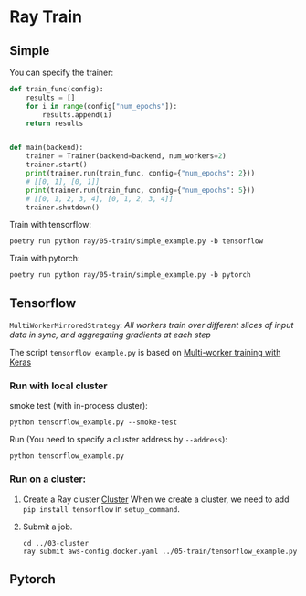 # Ray Train

## Simple

You can specify the trainer:

```python
def train_func(config):
    results = []
    for i in range(config["num_epochs"]):
        results.append(i)
    return results


def main(backend):
    trainer = Trainer(backend=backend, num_workers=2)
    trainer.start()
    print(trainer.run(train_func, config={"num_epochs": 2}))
    # [[0, 1], [0, 1]]
    print(trainer.run(train_func, config={"num_epochs": 5}))
    # [[0, 1, 2, 3, 4], [0, 1, 2, 3, 4]]
    trainer.shutdown()
```

Train with tensorflow:

```
poetry run python ray/05-train/simple_example.py -b tensorflow
```

Train with pytorch:

```
poetry run python ray/05-train/simple_example.py -b pytorch
```

## Tensorflow

`MultiWorkerMirroredStrategy`: *All workers train over different slices of input data in sync, and aggregating gradients at each step*

The script `tensorflow_example.py` is based on [Multi-worker training with Keras](https://www.tensorflow.org/tutorials/distribute/multi_worker_with_keras)


### Run with local cluster

smoke test (with in-process cluster):

```
python tensorflow_example.py --smoke-test
```

Run (You need to specify a cluster address by `--address`):

```
python tensorflow_example.py
```

### Run on a cluster:

1. Create a Ray cluster [Cluster](../03-cluster/)
    When we create a cluster, we need to add `pip install tensorflow` in `setup_command`.

1. Submit a job.
    ```
    cd ../03-cluster
    ray submit aws-config.docker.yaml ../05-train/tensorflow_example.py
    ```

## Pytorch
